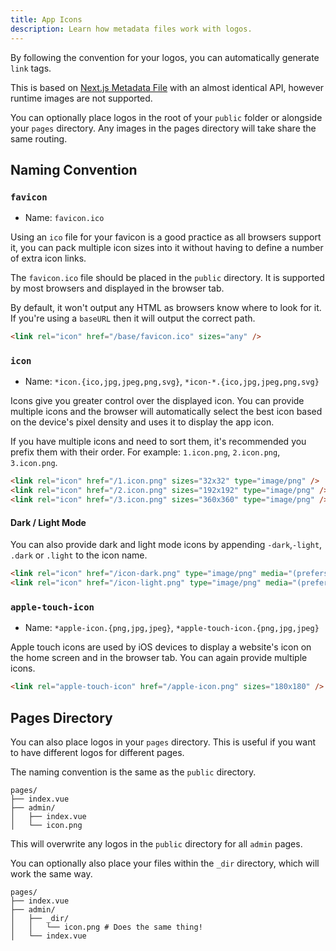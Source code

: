 ```yaml
---
title: App Icons
description: Learn how metadata files work with logos.
---
```


By following the convention for your logos, you can automatically generate `link` tags.

This is based on [Next.js Metadata File](https://nextjs.org/docs/app/api-reference/file-conventions/metadata/app-icons) with an almost identical API, however
runtime images are not supported.

You can optionally place logos in the root of your `public` folder or alongside your `pages` directory. Any images in the pages
directory will take share the same routing.

## Naming Convention

### `favicon`

- Name: `favicon.ico`

Using an `ico` file for your favicon is a good practice as all browsers support it, you can pack multiple icon sizes
into it without having to define a number of extra icon links.

The `favicon.ico` file should be placed in the `public` directory. It is supported by most browsers and displayed in the browser tab.

By default, it won't output any HTML as browsers know where to look for it. If you're using a `baseURL` then it will output the correct path.

```html [head output]
<link rel="icon" href="/base/favicon.ico" sizes="any" />
```

### `icon`

- Name: `*icon.{ico,jpg,jpeg,png,svg}`, `*icon-*.{ico,jpg,jpeg,png,svg}`

Icons give you greater control over the displayed icon. You can provide multiple icons and
the browser will automatically select the best icon based on the device's pixel density and uses it to display the app icon.

If you have multiple icons and need to sort them, it's recommended you prefix them with their order. For example:
`1.icon.png`, `2.icon.png`, `3.icon.png`.

```html [head output]
<link rel="icon" href="/1.icon.png" sizes="32x32" type="image/png" />
<link rel="icon" href="/2.icon.png" sizes="192x192" type="image/png" />
<link rel="icon" href="/3.icon.png" sizes="360x360" type="image/png" />
```

#### Dark / Light Mode

You can also provide dark and light mode icons by appending `-dark`,`-light`, `.dark` or `.light` to the icon name.

```html [head output]
<link rel="icon" href="/icon-dark.png" type="image/png" media="(prefers-color-scheme: dark)" />
<link rel="icon" href="/icon-light.png" type="image/png" media="(prefers-color-scheme: light)" />
```

### `apple-touch-icon`

- Name: `*apple-icon.{png,jpg,jpeg}`, `*apple-touch-icon.{png,jpg,jpeg}`

Apple touch icons are used by iOS devices to display a website's icon on the home screen and in the browser tab. You can again provide
multiple icons.

```html [head output]
<link rel="apple-touch-icon" href="/apple-icon.png" sizes="180x180" />
```

## Pages Directory

You can also place logos in your `pages` directory. This is useful if you want to have different logos for different pages.

The naming convention is the same as the `public` directory.

```dir
pages/
├── index.vue
├── admin/
│   ├── index.vue
│   └── icon.png
```

This will overwrite any logos in the `public` directory for all `admin` pages.

You can optionally also place your files within the `_dir` directory, which will work the same way.

```dir
pages/
├── index.vue
├── admin/
│   ├── _dir/
│   │   └── icon.png # Does the same thing!
│   └── index.vue
```
